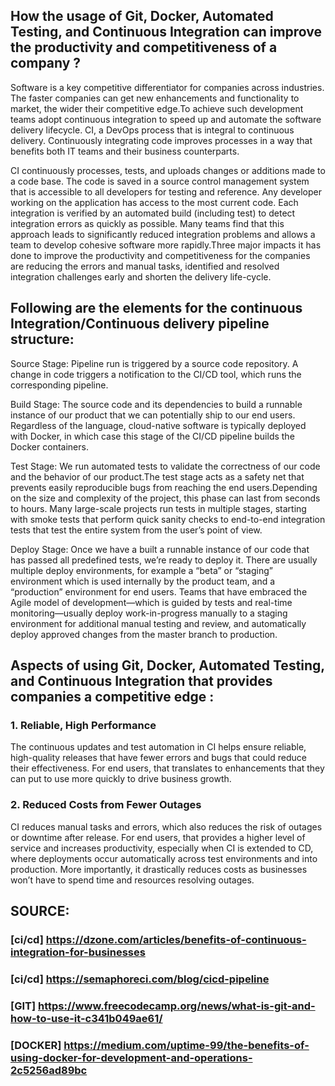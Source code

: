 ## How the usage of Git, Docker, Automated Testing, and Continuous Integration can improve the productivity and competitiveness of a company ?
Software is a key competitive differentiator for companies across industries. The faster companies can get new enhancements and functionality to market, the wider their competitive edge.To achieve such development teams adopt continuous integration to speed up and automate the software delivery lifecycle. CI, a DevOps process that is integral to continuous delivery. Continuously integrating code improves processes in a way that benefits both IT teams and their business counterparts.

CI continuously processes, tests, and uploads changes or additions made to a code base. The code is saved in a source control management system that is accessible to all developers for testing and reference. Any developer working on the application has access to the most current code. Each integration is verified by an automated build (including test) to detect integration errors as quickly as possible. Many teams find that this approach leads to significantly reduced integration problems and allows a team to develop cohesive software more rapidly.Three major impacts it has done to improve the productivity and competitiveness for the companies are reducing the errors and manual tasks, identified and resolved integration challenges early and shorten the delivery life-cycle.

## Following are the elements for the continuous Integration/Continuous delivery pipeline structure: 

Source Stage: Pipeline run is triggered by a source code repository. A change in code triggers a notification to the CI/CD tool, which runs the corresponding pipeline.

Build Stage: The source code and its dependencies to build a runnable instance of our product that we can potentially ship to our end users. Regardless of the language, cloud-native software is typically deployed with Docker, in which case this stage of the CI/CD pipeline builds the Docker containers.

Test Stage: We run automated tests to validate the correctness of our code and the behavior of our product.The test stage acts as a safety net that prevents easily reproducible bugs from reaching the end users.Depending on the size and complexity of the project, this phase can last from seconds to hours. Many large-scale projects run tests in multiple stages, starting with smoke tests that perform quick sanity checks to end-to-end integration tests that test the entire system from the user’s point of view.

Deploy Stage: Once we have a built a runnable instance of our code that has passed all predefined tests, we’re ready to deploy it. There are usually multiple deploy environments, for example a “beta” or “staging” environment which is used internally by the product team, and a “production” environment for end users.
Teams that have embraced the Agile model of development—which is guided by tests and real-time monitoring—usually deploy work-in-progress manually to a staging environment for additional manual testing and review, and automatically deploy approved changes from the master branch to production.

## Aspects of using Git, Docker, Automated Testing, and Continuous Integration that provides companies a competitive edge :

### 1. Reliable, High Performance 
The continuous updates and test automation in CI helps ensure reliable, high-quality releases that have fewer errors and bugs that could reduce their effectiveness. For end users, that translates to enhancements that they can put to use more quickly to drive business growth.

### 2. Reduced Costs from Fewer Outages
CI reduces manual tasks and errors, which also reduces the risk of outages or downtime after release. For end users, that provides a higher level of service and increases productivity, especially when CI is extended to CD, where deployments occur automatically across test environments and into production. More importantly, it drastically reduces costs as businesses won’t have to spend time and resources resolving outages.

## SOURCE: 

### [ci/cd] https://dzone.com/articles/benefits-of-continuous-integration-for-businesses
### [ci/cd] https://semaphoreci.com/blog/cicd-pipeline
### [GIT] https://www.freecodecamp.org/news/what-is-git-and-how-to-use-it-c341b049ae61/
### [DOCKER] https://medium.com/uptime-99/the-benefits-of-using-docker-for-development-and-operations-2c5256ad89bc
